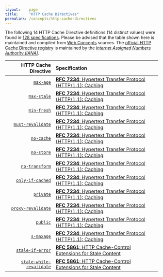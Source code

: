```yaml
---
layout:    page
title:     "HTTP Cache Directives"
permalink: /concepts/http-cache-directives
---
```




The following 14 HTTP Cache Directive definitions (14 distinct values) were found in [128 specifications](/specs). Please be advised that the table shown here is maintained and compiled from [Web Concepts](/) sources. The [official HTTP Cache Directive registry](http://www.iana.org/assignments/http-cache-directives/http-cache-directives.xhtml) is maintained by the [*Internet Assigned Numbers Authority (IANA)*](http://www.iana.org/).

HTTP Cache Directive | Specification
-------: | :-------
[`max-age`](/concepts/http-cache-directive/max-age) | [**RFC 7234**: Hypertext Transfer Protocol (HTTP/1.1): Caching](/specs/IETF/RFC/7234 "The Hypertext Transfer Protocol (HTTP) is an application-level protocol for distributed, collaborative, hypertext information systems. This document defines requirements on HTTP caches and the associated header fields that control cache behavior or indicate cacheable response messages.")
[`max-stale`](/concepts/http-cache-directive/max-stale) | [**RFC 7234**: Hypertext Transfer Protocol (HTTP/1.1): Caching](/specs/IETF/RFC/7234 "The Hypertext Transfer Protocol (HTTP) is an application-level protocol for distributed, collaborative, hypertext information systems. This document defines requirements on HTTP caches and the associated header fields that control cache behavior or indicate cacheable response messages.")
[`min-fresh`](/concepts/http-cache-directive/min-fresh) | [**RFC 7234**: Hypertext Transfer Protocol (HTTP/1.1): Caching](/specs/IETF/RFC/7234 "The Hypertext Transfer Protocol (HTTP) is an application-level protocol for distributed, collaborative, hypertext information systems. This document defines requirements on HTTP caches and the associated header fields that control cache behavior or indicate cacheable response messages.")
[`must-revalidate`](/concepts/http-cache-directive/must-revalidate) | [**RFC 7234**: Hypertext Transfer Protocol (HTTP/1.1): Caching](/specs/IETF/RFC/7234 "The Hypertext Transfer Protocol (HTTP) is an application-level protocol for distributed, collaborative, hypertext information systems. This document defines requirements on HTTP caches and the associated header fields that control cache behavior or indicate cacheable response messages.")
[`no-cache`](/concepts/http-cache-directive/no-cache) | [**RFC 7234**: Hypertext Transfer Protocol (HTTP/1.1): Caching](/specs/IETF/RFC/7234 "The Hypertext Transfer Protocol (HTTP) is an application-level protocol for distributed, collaborative, hypertext information systems. This document defines requirements on HTTP caches and the associated header fields that control cache behavior or indicate cacheable response messages.")
[`no-store`](/concepts/http-cache-directive/no-store) | [**RFC 7234**: Hypertext Transfer Protocol (HTTP/1.1): Caching](/specs/IETF/RFC/7234 "The Hypertext Transfer Protocol (HTTP) is an application-level protocol for distributed, collaborative, hypertext information systems. This document defines requirements on HTTP caches and the associated header fields that control cache behavior or indicate cacheable response messages.")
[`no-transform`](/concepts/http-cache-directive/no-transform) | [**RFC 7234**: Hypertext Transfer Protocol (HTTP/1.1): Caching](/specs/IETF/RFC/7234 "The Hypertext Transfer Protocol (HTTP) is an application-level protocol for distributed, collaborative, hypertext information systems. This document defines requirements on HTTP caches and the associated header fields that control cache behavior or indicate cacheable response messages.")
[`only-if-cached`](/concepts/http-cache-directive/only-if-cached) | [**RFC 7234**: Hypertext Transfer Protocol (HTTP/1.1): Caching](/specs/IETF/RFC/7234 "The Hypertext Transfer Protocol (HTTP) is an application-level protocol for distributed, collaborative, hypertext information systems. This document defines requirements on HTTP caches and the associated header fields that control cache behavior or indicate cacheable response messages.")
[`private`](/concepts/http-cache-directive/private) | [**RFC 7234**: Hypertext Transfer Protocol (HTTP/1.1): Caching](/specs/IETF/RFC/7234 "The Hypertext Transfer Protocol (HTTP) is an application-level protocol for distributed, collaborative, hypertext information systems. This document defines requirements on HTTP caches and the associated header fields that control cache behavior or indicate cacheable response messages.")
[`proxy-revalidate`](/concepts/http-cache-directive/proxy-revalidate) | [**RFC 7234**: Hypertext Transfer Protocol (HTTP/1.1): Caching](/specs/IETF/RFC/7234 "The Hypertext Transfer Protocol (HTTP) is an application-level protocol for distributed, collaborative, hypertext information systems. This document defines requirements on HTTP caches and the associated header fields that control cache behavior or indicate cacheable response messages.")
[`public`](/concepts/http-cache-directive/public) | [**RFC 7234**: Hypertext Transfer Protocol (HTTP/1.1): Caching](/specs/IETF/RFC/7234 "The Hypertext Transfer Protocol (HTTP) is an application-level protocol for distributed, collaborative, hypertext information systems. This document defines requirements on HTTP caches and the associated header fields that control cache behavior or indicate cacheable response messages.")
[`s-maxage`](/concepts/http-cache-directive/s-maxage) | [**RFC 7234**: Hypertext Transfer Protocol (HTTP/1.1): Caching](/specs/IETF/RFC/7234 "The Hypertext Transfer Protocol (HTTP) is an application-level protocol for distributed, collaborative, hypertext information systems. This document defines requirements on HTTP caches and the associated header fields that control cache behavior or indicate cacheable response messages.")
[`stale-if-error`](/concepts/http-cache-directive/stale-if-error) | [**RFC 5861**: HTTP Cache-Control Extensions for Stale Content](/specs/IETF/RFC/5861 "This document defines two independent HTTP Cache-Control extensions that allow control over the use of stale responses by caches.")
[`stale-while-revalidate`](/concepts/http-cache-directive/stale-while-revalidate) | [**RFC 5861**: HTTP Cache-Control Extensions for Stale Content](/specs/IETF/RFC/5861 "This document defines two independent HTTP Cache-Control extensions that allow control over the use of stale responses by caches.")
